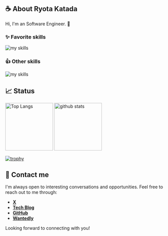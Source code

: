 ## ☕️ About Ryota Katada
Hi, I'm an Software Engineer. 🤝

### ✨ Favorite skills
<img alt="my skills" src="https://skillicons.dev/icons?theme=light&perline=8&i=ts,react,remix,nextjs,tailwind,vite,supabase,cloudflare,vercel" />

### 👍 Other skills
<img alt="my skills" src="https://skillicons.dev/icons?theme=light&perline=8&i=html,css,nodejs,aws,git,github,figma" />

## 📈 Status
<p align="left"> 
  <img alt="Top Langs" height="150px" src="https://github-readme-stats.vercel.app/api/top-langs/?username=aiirononeko&layout=compact&show_icons=true" />
  <img alt="github stats" height="150px" src="https://github-readme-stats.vercel.app/api?username=aiirononeko" />
</p>

[![trophy](https://github-profile-trophy.vercel.app/?username=aiirononeko&margin-w=5)](https://github.com/aiirononeko/)

## 📨 Contact me
I'm always open to interesting conversations and opportunities. Feel free to reach out to me through:

- **[X](https://twitter.com/aiirononeko2)**
- **[Tech Blog](https://www.kissa-katada.com)**
- **[GitHub](https://github.com/aiirononeko)**
- **[Wantedly](https://www.wantedly.com/id/ryou_katada)**

Looking forward to connecting with you!
